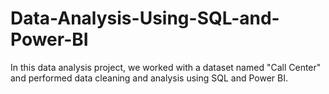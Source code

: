 # Data-Analysis-Using-SQL-and-Power-BI
In this data analysis project, we worked with a dataset named "Call Center" and performed data cleaning and analysis using SQL and Power BI.
